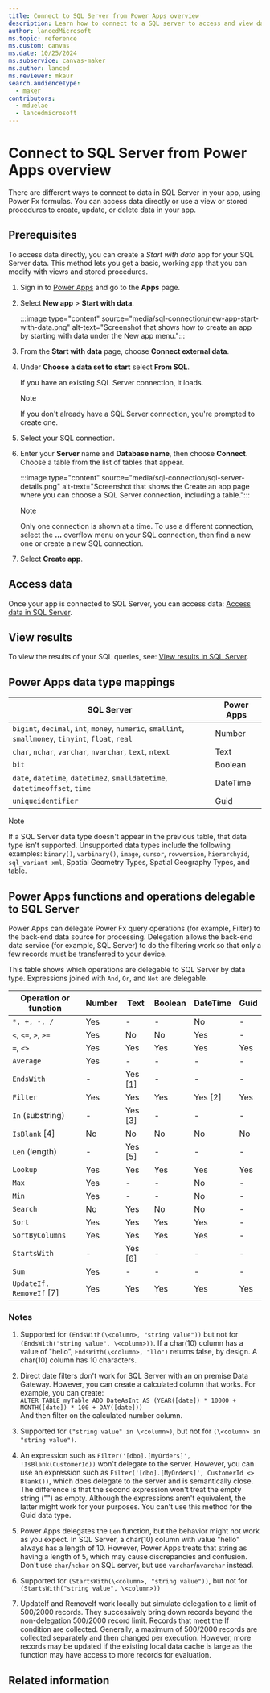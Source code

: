 ```yaml
---
title: Connect to SQL Server from Power Apps overview
description: Learn how to connect to a SQL server to access and view data from Microsoft Power Apps.
author: lancedMicrosoft
ms.topic: reference
ms.custom: canvas
ms.date: 10/25/2024
ms.subservice: canvas-maker
ms.author: lanced
ms.reviewer: mkaur
search.audienceType: 
  - maker
contributors:
  - mduelae
  - lancedmicrosoft
---
```


# Connect to SQL Server from Power Apps overview

There are different ways to connect to data in SQL Server in your app, using Power Fx formulas. You can access data directly or use a view or stored procedures to create, update, or delete data in your app.

## Prerequisites

To access data directly, you can create a *Start with data* app for your SQL Server data. This method lets you get a basic, working app that you can modify with views and stored procedures.

1. Sign in to [Power Apps](https://make.powerapps.com?utm_source=padocs&utm_medium=linkinadoc&utm_campaign=referralsfromdoc) and go to the **Apps** page.
1. Select **New app** > **Start with data**.

   :::image type="content" source="media/sql-connection/new-app-start-with-data.png" alt-text="Screenshot that shows how to create an app by starting with data under the New app menu.":::
1. From the **Start with data** page, choose **Connect external data**.
1. Under **Choose a data set to start** select **From SQL**.

   If you have an existing SQL Server connection, it loads.

   > [!NOTE]
   > If you don't already have a SQL Server connection, you're prompted to create one.
1. Select your SQL connection.
1. Enter your **Server** name and **Database name**, then choose **Connect**. Choose a table from the list of tables that appear.

   :::image type="content" source="media/sql-connection/sql-server-details.png" alt-text="Screenshot that shows the Create an app page where you can choose a SQL Server connection, including a table.":::

   > [!NOTE]
   > Only one connection is shown at a time. To use a different connection, select the **...** overflow menu on your SQL connection, then find a new one or create a new SQL connection.

1. Select **Create app**.

## Access data

Once your app is connected to SQL Server, you can access data: [Access data in SQL Server](sql-connection-access-data.md).

## View results

To view the results of your SQL queries, see: [View results in SQL Server](sql-connection-view-results.md).

## Power Apps data type mappings

| SQL Server | Power Apps |
| --- | --- |
| `bigint`, `decimal`, `int`, `money`, `numeric`, `smallint`, `smallmoney`, `tinyint`, `float`, `real` | Number |
| `char`, `nchar`, `varchar`, `nvarchar`, `text`, `ntext` | Text |
| `bit` | Boolean |
| `date`, `datetime`, `datetime2`, `smalldatetime`, `datetimeoffset`, `time` | DateTime |
| `uniqueidentifier` | Guid |

> [!NOTE]
> If a SQL Server data type doesn't appear in the previous table, that data type isn't supported.
> Unsupported data types include the following examples: `binary()`, `varbinary()`, `image`, `cursor`,
> `rowversion`, `hierarchyid`, `sql_variant xml`, Spatial Geometry Types, Spatial Geography Types, and table.

## Power Apps functions and operations delegable to SQL Server

Power Apps can delegate Power Fx query operations (for example, Filter) to the back-end data source for processing. Delegation allows the back-end data service (for example, SQL Server) to do the filtering work so that only a few records must be transferred to your device. 

This table shows which operations are delegable to SQL Server by data type. Expressions joined with `And`, `Or`, and `Not` are delegable.


| Operation or function    | Number | Text    | Boolean | DateTime | Guid |
| ------------------------ | ------ | ----    | ------- | -------- | ---- |
| `*, +, -, /`             | Yes    | -       | -       | No       | -    |
| `<`, `<=`, `>`, `>=`     | Yes    | No      | No      | Yes      | -    |
| `=`, `<>`                | Yes    | Yes     | Yes     | Yes      | Yes  |
| `Average`                | Yes    | -       | -       | -        | -    |
| `EndsWith`               | -      | Yes [1] | -       | -        | -    |
| `Filter`                 | Yes    | Yes     | Yes     | Yes [2]  | Yes  |
| `In` (substring)         | -      | Yes [3] | -       | -        | -    |
| `IsBlank` [4]            | No     | No      | No      | No       | No   |
| `Len` (length)           | -      | Yes [5] | -       | -        | -    |
| `Lookup`                 | Yes    | Yes     | Yes     | Yes      | Yes  |
| `Max`                    | Yes    | -       | -       | No       | -    |
| `Min`                    | Yes    | -       | -       | No       | -    |
| `Search`                 | No     | Yes     | No      | No       | -    |
| `Sort`                   | Yes    | Yes     | Yes     | Yes      | -    |
| `SortByColumns`          | Yes    | Yes     | Yes     | Yes      | -    |
| `StartsWith`             | -      | Yes [6] | -       | -        | -    |
| `Sum`                    | Yes    | -       | -       | -        | -    |
| `UpdateIf, RemoveIf` [7] | Yes    | Yes     | Yes     | Yes      | Yes  |

### Notes

1. Supported for `(EndsWith(\<column>, "string value"))` but not for `(EndsWith("string value", \<column>))`. If a char(10) column has a value of "hello", `EndsWith(\<column>, "llo")` returns false, by design. A char(10) column has 10 characters.

2. Direct date filters don't work for SQL Server with an on premise Data Gateway. However, you can create a calculated column that works. For example, you can create: <br>`ALTER TABLE myTable ADD DateAsInt AS (YEAR([date]) * 10000 + MONTH([date]) * 100 + DAY([date]))` <br>And then filter on the calculated number column. 

3. Supported for `("string value" in \<column>)`, but not for `(\<column> in "string value")`.

4. An expression such as `Filter('[dbo].[MyOrders]', !IsBlank(CustomerId))` won't delegate to the server. However, you can use an expression such as `Filter('[dbo].[MyOrders]', CustomerId <> Blank())`, which does delegate to the server and is semantically close. The difference is that the second expression won't treat the empty string ("") as empty. Although the expressions aren't equivalent, the latter might work for your purposes. You can't use this method for the Guid data type. 

5. Power Apps delegates the `Len` function, but the behavior might not work as you expect. In SQL Server, a char(10) column with value "hello" always has a length of 10. However, Power Apps treats that string as having a length of 5, which may cause discrepancies and confusion. Don't use `char`/`nchar` on SQL server, but use `varchar`/`nvarchar` instead.

6. Supported for `(StartsWith(\<column>, "string value"))`, but not for `(StartsWith("string value", \<column>))`

7. UpdateIf and RemoveIf work locally but simulate delegation to a limit of 500/2000 records. They successively bring down records beyond the non-delegation 500/2000 record limit. Records that meet the If condition are collected. Generally, a maximum of 500/2000 records are collected separately and then changed per execution. However, more records may be updated if the existing local data cache is large as the function may have access to more records for evaluation.


## Related information
